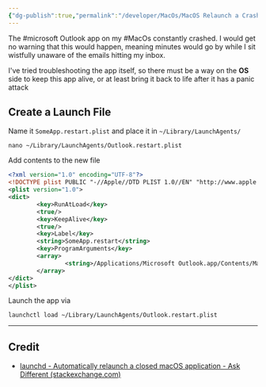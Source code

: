 ```yaml
---
{"dg-publish":true,"permalink":"/developer/MacOs/MacOS Relaunch a Crashing App/","created":"2024-07-02T13:40:20.000-05:00","updated":"2024-07-02T13:40:20.000-05:00"}
---
```


The #microsoft Outlook app on my #MacOs constantly crashed. I would get no warning that this would happen, meaning minutes would go by while I sit wistfully unaware of the emails hitting my inbox.

I've tried troubleshooting the app itself, so there must be a way on the **OS** side to keep this app alive, or at least bring it back to life after it has a panic attack

## Create a Launch File

Name it `SomeApp.restart.plist` and place it in `~/Library/LaunchAgents/`

```shell
nano ~/Library/LaunchAgents/Outlook.restart.plist
```

Add contents to the new file
```xml
<?xml version="1.0" encoding="UTF-8"?>
<!DOCTYPE plist PUBLIC "-//Apple//DTD PLIST 1.0//EN" "http://www.apple.com/DTDs/PropertyList-1.0.dtd">
<plist version="1.0">
<dict>
        <key>RunAtLoad</key>  
        <true/>  
        <key>KeepAlive</key>
        <true/>
        <key>Label</key>
        <string>SomeApp.restart</string>
        <key>ProgramArguments</key>
        <array>
                <string>/Applications/Microsoft Outlook.app/Contents/MacOS/Microsoft Outlook</string>
        </array>
</dict>
</plist>
```

Launch the app via

```shell
launchctl load ~/Library/LaunchAgents/Outlook.restart.plist
```

---
## Credit
- [launchd - Automatically relaunch a closed macOS application - Ask Different (stackexchange.com)](https://apple.stackexchange.com/questions/837/automatically-relaunch-a-closed-macos-application)